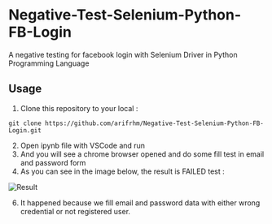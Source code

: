 # Negative-Test-Selenium-Python-FB-Login
A negative testing for facebook login with Selenium Driver in Python Programming Language

## Usage
1. Clone this repository to your local :
```
git clone https://github.com/arifrhm/Negative-Test-Selenium-Python-FB-Login.git
```
2. Open ipynb file with VSCode and run
3. And you will see a chrome browser opened and do some fill test in email and password form
4. As you can see in the image below, the result is FAILED test :

![Result]([(https://raw.githubusercontent.com/arifrhm/Negative-Test-Selenium-Python-FB-Login/main/Screen%20Shot%202022-06-28%20at%2022.48.59.png)])

6. It happened because we fill email and password data with either wrong credential or not registered user.
